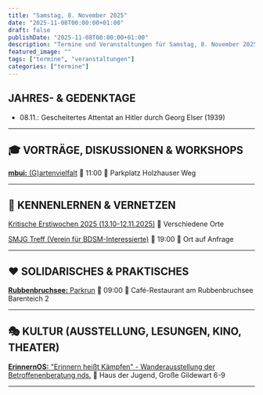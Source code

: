```yaml
---
title: "Samstag, 8. November 2025"
date: "2025-11-08T00:00:00+01:00"
draft: false
publishDate: "2025-11-08T00:00:00+01:00"
description: "Termine und Veranstaltungen für Samstag, 8. November 2025"
featured_image: ""
tags: ["termine", "veranstaltungen"]
categories: ["termine"]
---
```


## JAHRES- & GEDENKTAGE

* 08.11.: Gescheitertes Attentat an Hitler durch Georg Elser (1939)
***

## 🎓 VORTRÄGE, DISKUSSIONEN & WORKSHOPS

[**mbui:** (G)artenvielfalt](https://www.instagram.com/mbui_osnabrueck/)
📅 11:00 📍 Parkplatz Holzhauser Weg

***

## 👋 KENNENLERNEN & VERNETZEN

[Kritische Erstiwochen 2025 (13.10-12.11.2025)](https://kleinestrolche.wordpress.com/wp-content/uploads/2025/10/erstiheft_148x148mm_2025_web.pdf)
📍 Verschiedene Orte

[SMJG Treff (Verein für BDSM-Interessierte)](https://smjg.org/treffs/osnabrueck/)
📅 19:00 📍 Ort auf Anfrage

***

## ❤️ SOLIDARISCHES & PRAKTISCHES

[**Rubbenbruchsee:** Parkrun](http://www.parkrun.com.de/rubbenbruchsee/)
📅 09:00 📍 Café-Restaurant am Rubbenbruchsee Barenteich 2

***

## 🎭 KULTUR (AUSSTELLUNG, LESUNGEN, KINO, THEATER)

[**ErinnernOS:** "Erinnern heißt Kämpfen" - Wanderausstellung der Betroffenenberatung nds.](https://www.instagram.com/erinnern_os/p/DPlDgd-gZqb/)
📍 Haus der Jugend, Große Gildewart 6-9

***